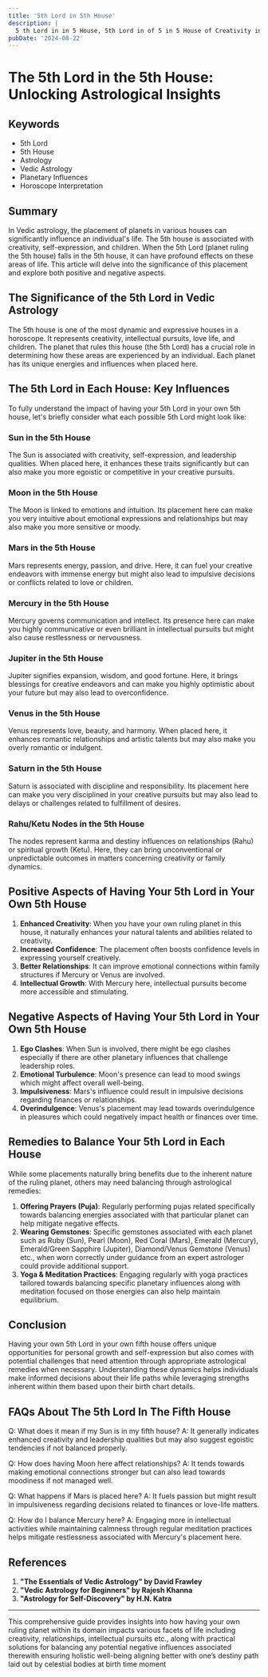 ```yaml
---
title: '5th Lord in 5th House'
description: |
  5 th Lord in in 5 House, 5th Lord in of 5 in 5 House of Creativity in Vedic astrology
pubDate: '2024-08-22'
---
```


# The 5th Lord in the 5th House: Unlocking Astrological Insights

## Keywords
- 5th Lord
- 5th House
- Astrology
- Vedic Astrology
- Planetary Influences
- Horoscope Interpretation

## Summary
In Vedic astrology, the placement of planets in various houses can significantly influence an individual's life. The 5th house is associated with creativity, self-expression, and children. When the 5th Lord (planet ruling the 5th house) falls in the 5th house, it can have profound effects on these areas of life. This article will delve into the significance of this placement and explore both positive and negative aspects.

## The Significance of the 5th Lord in Vedic Astrology
The 5th house is one of the most dynamic and expressive houses in a horoscope. It represents creativity, intellectual pursuits, love life, and children. The planet that rules this house (the 5th Lord) has a crucial role in determining how these areas are experienced by an individual. Each planet has its unique energies and influences when placed here.

## The 5th Lord in Each House: Key Influences
To fully understand the impact of having your 5th Lord in your own 5th house, let's briefly consider what each possible 5th Lord might look like:

### **Sun in the 5th House**
The Sun is associated with creativity, self-expression, and leadership qualities. When placed here, it enhances these traits significantly but can also make you more egoistic or competitive in your creative pursuits.

### **Moon in the 5th House**
The Moon is linked to emotions and intuition. Its placement here can make you very intuitive about emotional expressions and relationships but may also make you more sensitive or moody.

### **Mars in the 5th House**
Mars represents energy, passion, and drive. Here, it can fuel your creative endeavors with immense energy but might also lead to impulsive decisions or conflicts related to love or children.

### **Mercury in the 5th House**
Mercury governs communication and intellect. Its presence here can make you highly communicative or even brilliant in intellectual pursuits but might also cause restlessness or nervousness.

### **Jupiter in the 5th House**
Jupiter signifies expansion, wisdom, and good fortune. Here, it brings blessings for creative endeavors and can make you highly optimistic about your future but may also lead to overconfidence.

### **Venus in the 5th House**
Venus represents love, beauty, and harmony. When placed here, it enhances romantic relationships and artistic talents but may also make you overly romantic or indulgent.

### **Saturn in the 5th House**
Saturn is associated with discipline and responsibility. Its placement here can make you very disciplined in your creative pursuits but may also lead to delays or challenges related to fulfillment of desires.

### **Rahu/Ketu Nodes in the 5th House**
The nodes represent karma and destiny influences on relationships (Rahu) or spiritual growth (Ketu). Here, they can bring unconventional or unpredictable outcomes in matters concerning creativity or family dynamics.

## Positive Aspects of Having Your 5th Lord in Your Own 5th House
1. **Enhanced Creativity**: When you have your own ruling planet in this house, it naturally enhances your natural talents and abilities related to creativity.
2. **Increased Confidence**: The placement often boosts confidence levels in expressing yourself creatively.
3. **Better Relationships**: It can improve emotional connections within family structures if Mercury or Venus are involved.
4. **Intellectual Growth**: With Mercury here, intellectual pursuits become more accessible and stimulating.

## Negative Aspects of Having Your 5th Lord in Your Own 5th House
1. **Ego Clashes**: When Sun is involved, there might be ego clashes especially if there are other planetary influences that challenge leadership roles.
2. **Emotional Turbulence**: Moon's presence can lead to mood swings which might affect overall well-being.
3. **Impulsiveness**: Mars's influence could result in impulsive decisions regarding finances or relationships.
4. **Overindulgence**: Venus's placement may lead towards overindulgence in pleasures which could negatively impact health or finances over time.

## Remedies to Balance Your 5th Lord in Each House
While some placements naturally bring benefits due to the inherent nature of the ruling planet, others may need balancing through astrological remedies:

1. **Offering Prayers (Puja)**: Regularly performing pujas related specifically towards balancing energies associated with that particular planet can help mitigate negative effects.
2. **Wearing Gemstones**: Specific gemstones associated with each planet such as Ruby (Sun), Pearl (Moon), Red Coral (Mars), Emerald (Mercury), Emerald/Green Sapphire (Jupiter), Diamond/Venus Gemstone (Venus) etc., when worn correctly under guidance from an expert astrologer could provide additional support.
3. **Yoga & Meditation Practices**: Engaging regularly with yoga practices tailored towards balancing specific planetary influences along with meditation focused on those energies can also help maintain equilibrium.

## Conclusion
Having your own 5th Lord in your own fifth house offers unique opportunities for personal growth and self-expression but also comes with potential challenges that need attention through appropriate astrological remedies when necessary. Understanding these dynamics helps individuals make informed decisions about their life paths while leveraging strengths inherent within them based upon their birth chart details.

## FAQs About The 5th Lord In The Fifth House

Q: What does it mean if my Sun is in my fifth house?
A: It generally indicates enhanced creativity and leadership qualities but may also suggest egoistic tendencies if not balanced properly.

Q: How does having Moon here affect relationships?
A: It tends towards making emotional connections stronger but can also lead towards moodiness if not managed well.

Q: What happens if Mars is placed here?
A: It fuels passion but might result in impulsiveness regarding decisions related to finances or love-life matters.

Q: How do I balance Mercury here?
A: Engaging more in intellectual activities while maintaining calmness through regular meditation practices helps mitigate restlessness associated with Mercury's placement here.


## References

1. **"The Essentials of Vedic Astrology" by David Frawley**
2. **"Vedic Astrology for Beginners" by Rajesh Khanna**
3. **"Astrology for Self-Discovery" by H.N. Katra**

---

This comprehensive guide provides insights into how having your own ruling planet within its domain impacts various facets of life including creativity, relationships, intellectual pursuits etc., along with practical solutions for balancing any potential negative influences associated therewith ensuring holistic well-being aligning better with one’s destiny path laid out by celestial bodies at birth time moment